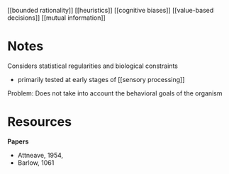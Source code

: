 [[bounded rationality]]
[[heuristics]]
[[cognitive biases]]
[[value-based decisions]]
[[mutual information]]

# Notes
Considers statistical regularities and biological constraints

- primarily tested at early stages of [[sensory processing]]

Problem: Does not take into account the behavioral goals of the organism

# Resources
**Papers**
- Attneave, 1954,
- Barlow, 1061